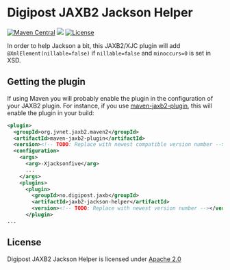 # Digipost JAXB2 Jackson Helper

[![Maven Central](https://maven-badges.herokuapp.com/maven-central/no.digipost/jaxb2-jackson-helper/badge.svg)](https://maven-badges.herokuapp.com/maven-central/no.digipost/jaxb2-jackson-helper)
![](https://github.com/digipost/jaxb2-jackson-helper/workflows/Build%20snapshot/badge.svg)
[![License](https://img.shields.io/badge/license-Apache%202-blue)](https://github.com/digipost/jaxb2-jackson-helper/blob/master/LICENCE)


In order to help Jackson a bit, this JAXB2/XJC plugin will add `@XmlElement(nillable=false)` if `nillable=false` and `minoccurs=0` is set in XSD.


## Getting the plugin

If using Maven you will probably enable the plugin in the configuration of your JAXB2 plugin.
For instance, if you use [maven-jaxb2-plugin](https://github.com/highsource/maven-jaxb2-plugin), this will enable the plugin in your build:

```xml
<plugin>
  <groupId>org.jvnet.jaxb2.maven2</groupId>
  <artifactId>maven-jaxb2-plugin</artifactId>
  <version><!-- TODO: Replace with newest compatible version number --></version>
  <configuration>
    <args>
      <arg>-Xjacksonfive</arg>
      ...
    </args>
    <plugins>
      <plugin>
        <groupId>no.digipost.jaxb</groupId>
        <artifactId>jaxb2-jackson-helper</artifactId>
        <version><!-- TODO: Replace with newest version number --></version>
      </plugin>
...
```


## License

Digipost JAXB2 Jackson Helper is licensed under [Apache 2.0](http://www.apache.org/licenses/LICENSE-2.0.html)

